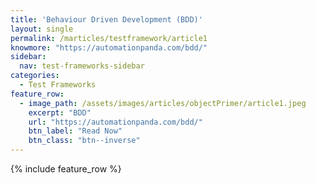 ```yaml
---
title: 'Behaviour Driven Development (BDD)'
layout: single
permalink: /marticles/testframework/article1
knowmore: "https://automationpanda.com/bdd/"
sidebar:
  nav: test-frameworks-sidebar
categories:
  - Test Frameworks
feature_row:
  - image_path: /assets/images/articles/objectPrimer/article1.jpeg
    excerpt: "BDD"
    url: "https://automationpanda.com/bdd/"
    btn_label: "Read Now"
    btn_class: "btn--inverse"  
---
```


{% include feature_row %}